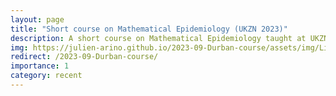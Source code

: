 ```yaml
---
layout: page
title: "Short course on Mathematical Epidemiology (UKZN 2023)"
description: A short course on Mathematical Epidemiology taught at UKZN (Durban) in 2023
img: https://julien-arino.github.io/2023-09-Durban-course/assets/img/Life_cycle_&_anatomy_of_Anopheles_mosquito,_1901_Wellcome_L0037512.jpg
redirect: /2023-09-Durban-course/
importance: 1
category: recent
---
```

